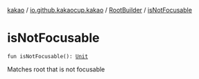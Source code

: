 [kakao](../../index.md) / [io.github.kakaocup.kakao](../index.md) / [RootBuilder](index.md) / [isNotFocusable](./is-not-focusable.md)

# isNotFocusable

`fun isNotFocusable(): `[`Unit`](https://kotlinlang.org/api/latest/jvm/stdlib/kotlin/-unit/index.html)

Matches root that is not focusable

